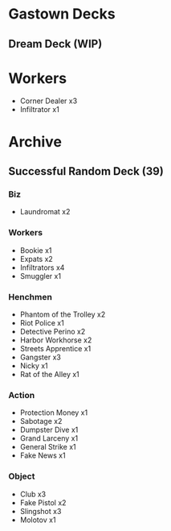 # Gastown Decks

## Dream Deck (WIP)

# Workers

- Corner Dealer x3
- Infiltrator x1

# Archive

## Successful Random Deck (39)

### Biz
- Laundromat x2

### Workers
- Bookie x1
- Expats x2
- Infiltrators x4
- Smuggler x1

### Henchmen
- Phantom of the Trolley x2
- Riot Police x1
- Detective Perino x2
- Harbor Workhorse x2
- Streets Apprentice x1
- Gangster x3
- Nicky x1
- Rat of the Alley x1

### Action
- Protection Money x1
- Sabotage x2
- Dumpster Dive x1
- Grand Larceny x1
- General Strike x1
- Fake News x1

### Object
- Club x3
- Fake Pistol x2
- Slingshot x3
- Molotov x1